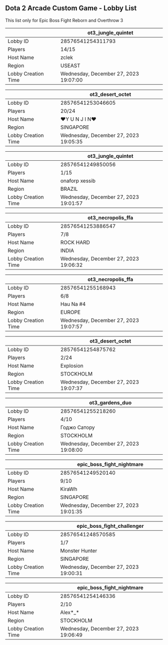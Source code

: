 ## Dota 2 Arcade Custom Game - Lobby List

This list only for Epic Boss Fight Reborn and Overthrow 3

|  | ot3_jungle_quintet |
| ------ | ------ |
| Lobby ID | 28576541254311793 |
| Players | 14/15 |
| Host Name | zclek |
| Region | USEAST |
| Lobby Creation Time | Wednesday, December 27, 2023 19:07:00 |


|  | ot3_desert_octet |
| ------ | ------ |
| Lobby ID | 28576541253046605 |
| Players | 20/24 |
| Host Name | ♥Y U N J I N♥ |
| Region | SINGAPORE |
| Lobby Creation Time | Wednesday, December 27, 2023 19:05:35 |


|  | ot3_jungle_quintet |
| ------ | ------ |
| Lobby ID | 28576541249850056 |
| Players | 1/15 |
| Host Name | onaforp xessib |
| Region | BRAZIL |
| Lobby Creation Time | Wednesday, December 27, 2023 19:01:57 |


|  | ot3_necropolis_ffa |
| ------ | ------ |
| Lobby ID | 28576541253886547 |
| Players | 7/8 |
| Host Name | ROCK HARD |
| Region | INDIA |
| Lobby Creation Time | Wednesday, December 27, 2023 19:06:32 |


|  | ot3_necropolis_ffa |
| ------ | ------ |
| Lobby ID | 28576541255168943 |
| Players | 6/8 |
| Host Name | Hau Na #4 |
| Region | EUROPE |
| Lobby Creation Time | Wednesday, December 27, 2023 19:07:57 |


|  | ot3_desert_octet |
| ------ | ------ |
| Lobby ID | 28576541254875762 |
| Players | 2/24 |
| Host Name | Explosion |
| Region | STOCKHOLM |
| Lobby Creation Time | Wednesday, December 27, 2023 19:07:37 |


|  | ot3_gardens_duo |
| ------ | ------ |
| Lobby ID | 28576541255218260 |
| Players | 4/10 |
| Host Name | Годжо Сатору |
| Region | STOCKHOLM |
| Lobby Creation Time | Wednesday, December 27, 2023 19:08:00 |


|  | epic_boss_fight_nightmare |
| ------ | ------ |
| Lobby ID | 28576541249520140 |
| Players | 9/10 |
| Host Name | KiraWh |
| Region | SINGAPORE |
| Lobby Creation Time | Wednesday, December 27, 2023 19:01:35 |


|  | epic_boss_fight_challenger |
| ------ | ------ |
| Lobby ID | 28576541248570585 |
| Players | 1/7 |
| Host Name | Monster Hunter |
| Region | SINGAPORE |
| Lobby Creation Time | Wednesday, December 27, 2023 19:00:31 |


|  | epic_boss_fight_nightmare |
| ------ | ------ |
| Lobby ID | 28576541254146336 |
| Players | 2/10 |
| Host Name | Alex*_* |
| Region | STOCKHOLM |
| Lobby Creation Time | Wednesday, December 27, 2023 19:06:49 |


